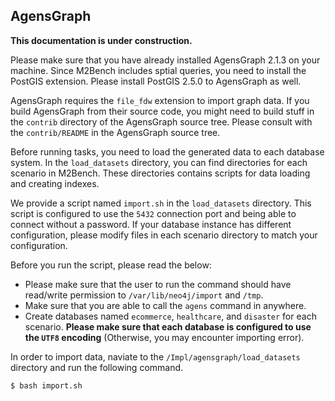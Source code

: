 ## AgensGraph

**This documentation is under construction.**

Please make sure that you have already installed AgensGraph 2.1.3 on your machine.
Since M2Bench includes sptial queries, you need to install the PostGIS extension.
Please install PostGIS 2.5.0 to AgensGraph as well.

AgensGraph requires the `file_fdw` extension to import graph data. 
If you build AgensGraph from their source code, you might need to build stuff in the `contrib` directory of the AgensGraph source tree.
Please consult with the `contrib/README` in the AgensGraph source tree.

Before running tasks, you need to load the generated data to each database system. 
In the `load_datasets` directory, you can find directories for each scenario in M2Bench.
These directories contains scripts for data loading and creating indexes.

We provide a script named `import.sh` in the `load_datasets` directory.
This script is configured to use the `5432` connection port and being able to connect without a password. If your database instance has different configuration, please modify files in each scenario directory to match your configuration.

Before you run the script, please read the below:
- Please make sure that the user to run the command should have read/write permission to `/var/lib/neo4j/import` and `/tmp`.
- Make sure that you are able to call the `agens` command in anywhere.
- Create databases named `ecommerce`, `healthcare`, and `disaster` for each scenario. **Please make sure that each database is configured to use the `UTF8` encoding** (Otherwise, you may encounter importing error).

In order to import data, naviate to the `/Impl/agensgraph/load_datasets` directory and run the following command. 
```bash
$ bash import.sh
```

